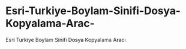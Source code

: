 # Esri-Turkiye-Boylam-Sinifi-Dosya-Kopyalama-Arac-
Esri Turkiye Boylam Sinifi Dosya Kopyalama Aracı
